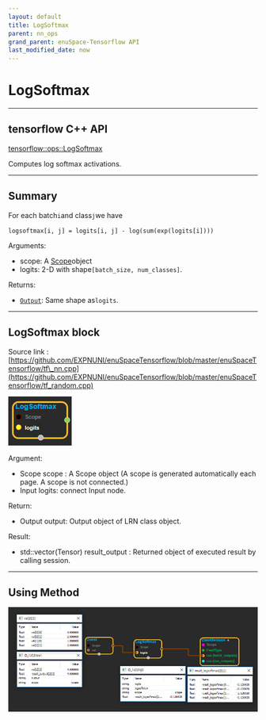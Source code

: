 ```yaml
--- 
layout: default 
title: LogSoftmax 
parent: nn_ops 
grand_parent: enuSpace-Tensorflow API 
last_modified_date: now 
--- 
```


# LogSoftmax

---

## tensorflow C++ API

[tensorflow::ops::LogSoftmax](https://www.tensorflow.org/api_docs/cc/class/tensorflow/ops/log-softmax)

Computes log softmax activations.

---

## Summary

For each batch`i`and class`j`we have

```
logsoftmax[i, j] = logits[i, j] - log(sum(exp(logits[i])))
```

Arguments:

* scope: A [Scope](https://www.tensorflow.org/api_docs/cc/class/tensorflow/scope.html#classtensorflow_1_1_scope)object
* logits: 2-D with shape`[batch_size, num_classes]`.

Returns:

* [`Output`](https://www.tensorflow.org/api_docs/cc/class/tensorflow/output.html#classtensorflow_1_1_output): Same shape as`logits`.

---

## LogSoftmax block

Source link : [https://github.com/EXPNUNI/enuSpaceTensorflow/blob/master/enuSpaceTensorflow/tf\_nn.cpp](https://github.com/EXPNUNI/enuSpaceTensorflow/blob/master/enuSpaceTensorflow/tf_random.cpp)

![](./assets/nn-ops/LogSoftmax1.jpg)

Argument:

* Scope scope : A Scope object \(A scope is generated automatically each page. A scope is not connected.\)
* Input logits: connect  Input node.

Return:

* Output output: Output object of LRN class object.

Result:

* std::vector\(Tensor\) result\_output  : Returned object of executed result by calling session.

---

## Using Method

![](./assets/nn-ops/LogSoftmax2.jpg)

